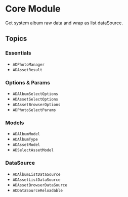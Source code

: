 #  Core Module

Get system album raw data and wrap as list dataSource.

## Topics

### Essentials

- ``ADPhotoManager``
- ``ADAssetResult``

### Options & Params

- ``ADAlbumSelectOptions``
- ``ADAssetSelectOptions``
- ``ADAssetBrowserOptions``
- ``ADPhotoSelectParams``

### Models

- ``ADAlbumModel``
- ``ADAlbumType``
- ``ADAssetModel``
- ``ADSelectAssetModel``

### DataSource

- ``ADAlbumListDataSource``
- ``ADAssetListDataSource``
- ``ADAssetBrowserDataSource``
- ``ADDataSourceReloadable``
